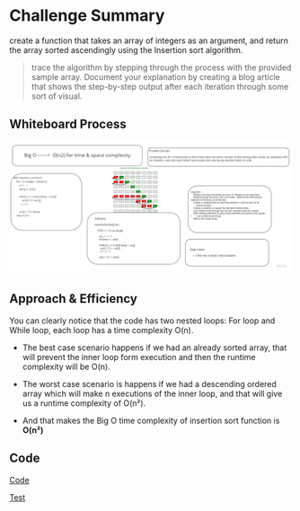 # Challenge Summary
create a function that takes an array of integers as an argument,
and return the array sorted ascendingly using the Insertion sort algorithm.

> trace the algorithm by stepping through the process with the provided sample array. Document your explanation by creating a blog article that shows the step-by-step output after each iteration through some sort of visual.

## Whiteboard Process
![](insertionsort.png)

## Approach & Efficiency
You can clearly notice that the code has two nested loops: For loop and While loop, each loop has a time complexity O(n).

- The best case scenario happens if we had an already sorted array, that will prevent the inner loop form execution and then the runtime complexity will be O(n).

- The worst case scenario is happens if we had a descending ordered array which will make n executions of the inner loop, and that will give us a runtime complexity of O(n²).

- And that makes the Big O time complexity of insertion sort function is **O(n²)**

## Code

[Code](./challenge26/insertion_sort.py)

[Test](./tests/test_challenge26.py)